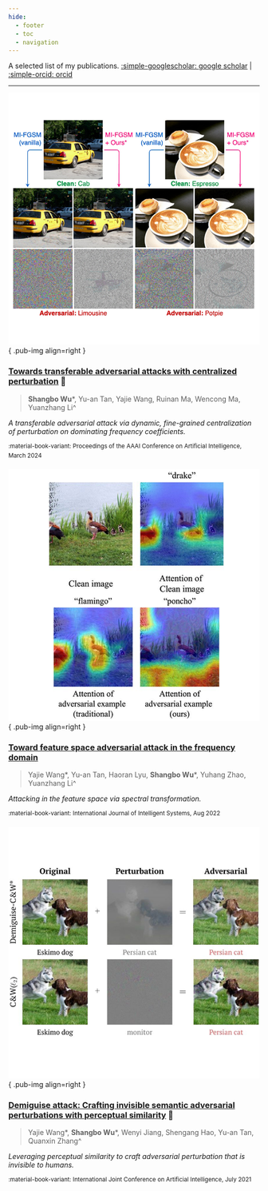 ```yaml
---
hide:
  - footer
  - toc
  - navigation
---
```


A selected list of my publications. [:simple-googlescholar: google scholar](https://scholar.google.com/citations?user=Mf-JoyQAAAAJ) | [:simple-orcid: orcid](https://orcid.org/0000-0002-0737-7420)

---

![](assets/centralized-perturbation.png){ .pub-img align=right }

### [Towards transferable adversarial attacks with centralized perturbation](https://doi.org/10.1609/aaai.v38i6.28427) :star2:

> **Shangbo Wu***, Yu-an Tan, Yajie Wang, Ruinan Ma, Wencong Ma, Yuanzhang Li^

*A transferable adversarial attack via dynamic, fine-grained centralization of perturbation on dominating frequency coefficients.*

<sup>:material-book-variant: Proceedings of the AAAI Conference on Artificial Intelligence, March 2024</sup>

![](assets/feature-space-attack.png){ .pub-img align=right }

### [Toward feature space adversarial attack in the frequency domain](https://doi.org/10.1002/int.23031)

> Yajie Wang\*, Yu-an Tan, Haoran Lyu, **Shangbo Wu***, Yuhang Zhao, Yuanzhang Li^

*Attacking in the feature space via spectral transformation.*

<sup>:material-book-variant: International Journal of Intelligent Systems, Aug 2022</sup>

![](assets/demiguise-attack.png){ .pub-img align=right }

### [Demiguise attack: Crafting invisible semantic adversarial perturbations with perceptual similarity](https://doi.org/10.24963/ijcai.2021/430) :star2:

> Yajie Wang\*, **Shangbo Wu***, Wenyi Jiang, Shengang Hao, Yu-an Tan, Quanxin Zhang^

*Leveraging perceptual similarity to craft adversarial perturbation that is invisible to humans.*

<sup>:material-book-variant: International Joint Conference on Artificial Intelligence, July 2021</sup>
